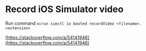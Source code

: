 # Record iOS Simulator video

Run command `xcrun simctl io booted recordVideo <filename>.<extension>`

[https://stackoverflow.com/a/54141946](https://stackoverflow.com/a/54141946)